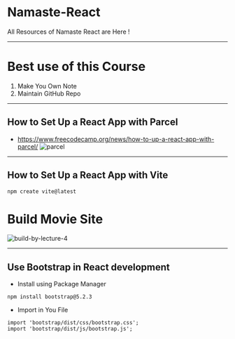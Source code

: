 # Namaste-React
All Resources  of Namaste React are Here !

---
# Best use of this Course
1. Make You Own Note
2. Maintain GitHub Repo
---
## How to Set Up a React App with Parcel
* https://www.freecodecamp.org/news/how-to-up-a-react-app-with-parcel/
![parcel](https://user-images.githubusercontent.com/127021921/234186886-a9001490-9ec2-4b25-8d89-80befaf0dbaf.png)

---
## How to Set Up a React App with Vite
```
npm create vite@latest
```
# Build Movie Site 
![build-by-lecture-4](https://user-images.githubusercontent.com/127021921/235501015-6485d1a4-eb1d-4a80-93fb-ca5035ae73df.png)

---
## Use Bootstrap in React development
* Install using Package Manager
```
npm install bootstrap@5.2.3
```
* Import in You File
```
import 'bootstrap/dist/css/bootstrap.css';
import 'bootstrap/dist/js/bootstrap.js';
```
